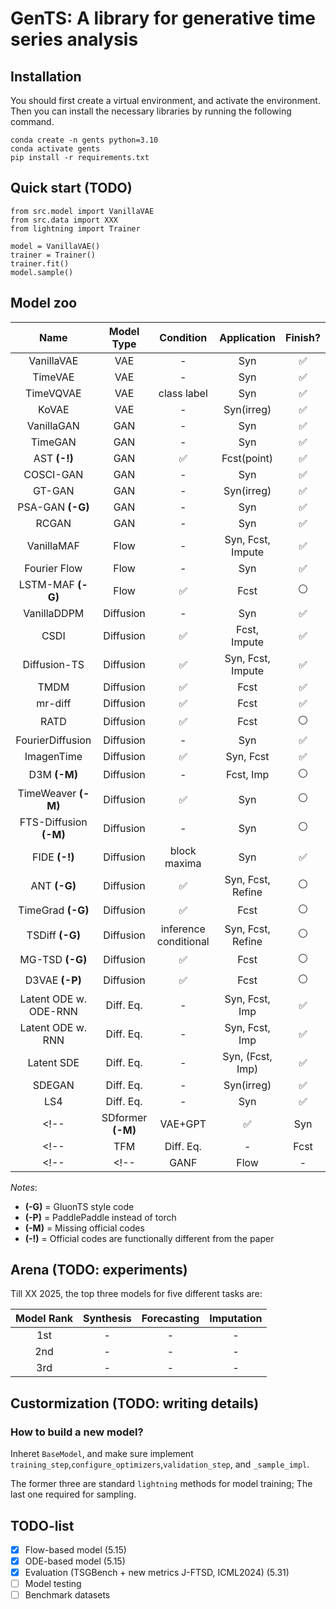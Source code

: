 # GenTS: A library for generative time series analysis


## Installation
You should first create a virtual environment, and activate the environment. Then you can install the necessary libraries by running the following command.
```
conda create -n gents python=3.10
conda activate gents
pip install -r requirements.txt
```

## Quick start (TODO)
```
from src.model import VanillaVAE
from src.data import XXX
from lightning import Trainer

model = VanillaVAE()
trainer = Trainer()
trainer.fit()
model.sample()
```

## Model zoo
|          Name          |    Model Type     |       Condition       |    Application     |      Finish?       |
| :--------------------: | :---------------: | :-------------------: | :----------------: | :----------------: |
|       VanillaVAE       |        VAE        |           -           |        Syn         | :white_check_mark: |
|        TimeVAE         |        VAE        |           -           |        Syn         | :white_check_mark: |
|       TimeVQVAE        |        VAE        |      class label      |        Syn         | :white_check_mark: |
|         KoVAE          |        VAE        |           -           |     Syn(irreg)     | :white_check_mark: |
|       VanillaGAN       |        GAN        |           -           |        Syn         | :white_check_mark: |
|        TimeGAN         |        GAN        |           -           |        Syn         | :white_check_mark: |
|      AST **(-!)**      |        GAN        |  :white_check_mark:   |    Fcst(point)     | :white_check_mark: |
|       COSCI-GAN        |        GAN        |           -           |        Syn         | :white_check_mark: |
|         GT-GAN         |        GAN        |           -           |     Syn(irreg)     | :white_check_mark: |
|    PSA-GAN **(-G)**    |        GAN        |           -           |        Syn         | :white_check_mark: |
|         RCGAN          |        GAN        |           -           |        Syn         | :white_check_mark: |
|       VanillaMAF       |       Flow        |           -           | Syn, Fcst, Impute  | :white_check_mark: |
|      Fourier Flow      |       Flow        |           -           |        Syn         | :white_check_mark: |
|   LSTM-MAF **(-G)**    |       Flow        |  :white_check_mark:   |        Fcst        |   :white_circle:   |
|      VanillaDDPM       |     Diffusion     |           -           |        Syn         | :white_check_mark: |
|          CSDI          |     Diffusion     |  :white_check_mark:   |    Fcst, Impute    | :white_check_mark: |
|      Diffusion-TS      |     Diffusion     |  :white_check_mark:   | Syn, Fcst, Impute  | :white_check_mark: |
|          TMDM          |     Diffusion     |  :white_check_mark:   |        Fcst        | :white_check_mark: |
|        mr-diff         |     Diffusion     |  :white_check_mark:   |        Fcst        | :white_check_mark: |
|          RATD          |     Diffusion     |  :white_check_mark:   |        Fcst        |   :white_circle:   |
|    FourierDiffusion    |     Diffusion     |           -           |        Syn         | :white_check_mark: |
|       ImagenTime       |     Diffusion     |  :white_check_mark:   |     Syn, Fcst      | :white_check_mark: |
|      D3M **(-M)**      |     Diffusion     |           -           |     Fcst, Imp      |   :white_circle:   |
|  TimeWeaver **(-M)**   |     Diffusion     |  :white_check_mark:   |        Syn         |   :white_circle:   |
| FTS-Diffusion **(-M)** |     Diffusion     |           -           |        Syn         |   :white_circle:   |
|     FIDE **(-!)**      |     Diffusion     |     block maxima      |        Syn         | :white_check_mark: |
|      ANT **(-G)**      |     Diffusion     |  :white_check_mark:   | Syn, Fcst, Refine  |   :white_circle:   |
|   TimeGrad **(-G)**    |     Diffusion     |  :white_check_mark:   |        Fcst        |   :white_circle:   |
|    TSDiff **(-G)**     |     Diffusion     | inference conditional | Syn, Fcst, Refine  |   :white_circle:   |
|    MG-TSD **(-G)**     |     Diffusion     |  :white_check_mark:   |        Fcst        |   :white_circle:   |
|     D3VAE **(-P)**     |     Diffusion     |  :white_check_mark:   |        Fcst        |   :white_circle:   |
| Latent ODE w. ODE-RNN  |     Diff. Eq.     |           -           |   Syn, Fcst, Imp   | :white_check_mark: |
|   Latent ODE w. RNN    |     Diff. Eq.     |           -           |   Syn, Fcst, Imp   | :white_check_mark: |
|       Latent SDE       |     Diff. Eq.     |           -           |  Syn, (Fcst, Imp)  | :white_check_mark: |
|         SDEGAN         |     Diff. Eq.     |           -           |     Syn(irreg)     | :white_check_mark: |
|          LS4           |     Diff. Eq.     |           -           |        Syn         | :white_check_mark: |
<!--          | SDformer **(-M)** |        VAE+GPT        | :white_check_mark: |        Syn         | :white_circle: | -->            
<!--          |        TFM        |       Diff. Eq.       |         -          |        Fcst        | :white_circle: | -->            
<!--          |       <!--        |         GANF          |        Flow        |         -          | AD             | :white_circle: | --> 


*Notes*: 
- **(-G)** = GluonTS style code
- **(-P)** = PaddlePaddle instead of torch
- **(-M)** = Missing official codes
- **(-!)** = Official codes are functionally different from the paper


## Arena (TODO: experiments)

Till XX 2025, the top three models for five different tasks are:

| Model Rank | Synthesis | Forecasting | Imputation |
| :--------: | :-------: | :---------: | :--------: |
|    1st     |     -     |      -      |     -      |
|    2nd     |     -     |      -      |     -      |
|    3rd     |     -     |      -      |     -      |



## Custormization (TODO: writing details)

### How to build a new model?
Inheret ```BaseModel```, and make sure implement ```training_step```,```configure_optimizers```,```validation_step```, and ```_sample_impl```.

The former three are standard ```lightning``` methods for model training; The last one required for sampling.



## TODO-list
- [x] Flow-based model (5.15)
- [x] ODE-based model (5.15)
- [x] Evaluation (TSGBench + new metrics J-FTSD, ICML2024) (5.31)
- [ ] Model testing
- [ ] Benchmark datasets
